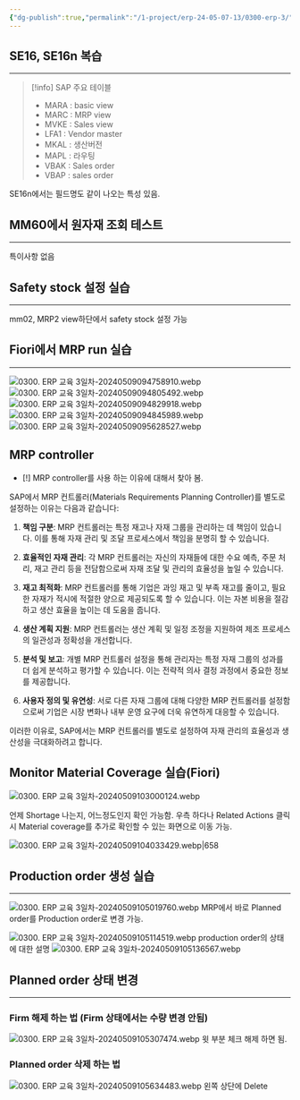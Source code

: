 ```yaml
---
{"dg-publish":true,"permalink":"/1-project/erp-24-05-07-13/0300-erp-3/"}
---
```


## SE16, SE16n 복습
---
>[!info] SAP 주요 테이블
>- MARA : basic view
>- MARC : MRP view
>- MVKE : Sales view
>- LFA1 : Vendor master
>- MKAL : 생산버전
>- MAPL : 라우팅
>- VBAK : Sales order
>- VBAP : sales order

SE16n에서는 필드명도 같이 나오는 특성 있음.

## MM60에서 원자재 조회 테스트
---
특이사항 없음

## Safety stock 설정 실습
---
mm02, MRP2 view하단에서 safety stock 설정 가능

## Fiori에서 MRP run 실습
---
![0300. ERP 교육 3일차-20240509094758910.webp](/img/user/1.%20Project/ERP%EA%B5%90%EC%9C%A1(24.05.07~13)/assets/0300.%20ERP%20%EA%B5%90%EC%9C%A1%203%EC%9D%BC%EC%B0%A8-20240509094758910.webp)![0300. ERP 교육 3일차-20240509094805492.webp](/img/user/1.%20Project/ERP%EA%B5%90%EC%9C%A1(24.05.07~13)/assets/0300.%20ERP%20%EA%B5%90%EC%9C%A1%203%EC%9D%BC%EC%B0%A8-20240509094805492.webp)
![0300. ERP 교육 3일차-20240509094829918.webp](/img/user/1.%20Project/ERP%EA%B5%90%EC%9C%A1(24.05.07~13)/assets/0300.%20ERP%20%EA%B5%90%EC%9C%A1%203%EC%9D%BC%EC%B0%A8-20240509094829918.webp)
![0300. ERP 교육 3일차-20240509094845989.webp](/img/user/1.%20Project/ERP%EA%B5%90%EC%9C%A1(24.05.07~13)/assets/0300.%20ERP%20%EA%B5%90%EC%9C%A1%203%EC%9D%BC%EC%B0%A8-20240509094845989.webp)![0300. ERP 교육 3일차-20240509095628527.webp](/img/user/1.%20Project/ERP%EA%B5%90%EC%9C%A1(24.05.07~13)/assets/0300.%20ERP%20%EA%B5%90%EC%9C%A1%203%EC%9D%BC%EC%B0%A8-20240509095628527.webp)

## MRP controller
- [!] MRP controller를 사용 하는 이유에 대해서 찾아 봄.

SAP에서 MRP 컨트롤러(Materials Requirements Planning Controller)를 별도로 설정하는 이유는 다음과 같습니다:

1. **책임 구분**: MRP 컨트롤러는 특정 재고나 자재 그룹을 관리하는 데 책임이 있습니다. 이를 통해 자재 관리 및 조달 프로세스에서 책임을 분명히 할 수 있습니다.

2. **효율적인 자재 관리**: 각 MRP 컨트롤러는 자신의 자재들에 대한 수요 예측, 주문 처리, 재고 관리 등을 전담함으로써 자재 조달 및 관리의 효율성을 높일 수 있습니다.

3. **재고 최적화**: MRP 컨트롤러를 통해 기업은 과잉 재고 및 부족 재고를 줄이고, 필요한 자재가 적시에 적절한 양으로 제공되도록 할 수 있습니다. 이는 자본 비용을 절감하고 생산 효율을 높이는 데 도움을 줍니다.

4. **생산 계획 지원**: MRP 컨트롤러는 생산 계획 및 일정 조정을 지원하여 제조 프로세스의 일관성과 정확성을 개선합니다.

5. **분석 및 보고**: 개별 MRP 컨트롤러 설정을 통해 관리자는 특정 자재 그룹의 성과를 더 쉽게 분석하고 평가할 수 있습니다. 이는 전략적 의사 결정 과정에서 중요한 정보를 제공합니다.

6. **사용자 정의 및 유연성**: 서로 다른 자재 그룹에 대해 다양한 MRP 컨트롤러를 설정함으로써 기업은 시장 변화나 내부 운영 요구에 더욱 유연하게 대응할 수 있습니다.

이러한 이유로, SAP에서는 MRP 컨트롤러를 별도로 설정하여 자재 관리의 효율성과 생산성을 극대화하려고 합니다.


## Monitor Material Coverage 실습(Fiori)

![0300. ERP 교육 3일차-20240509103000124.webp](/img/user/1.%20Project/ERP%EA%B5%90%EC%9C%A1(24.05.07~13)/assets/0300.%20ERP%20%EA%B5%90%EC%9C%A1%203%EC%9D%BC%EC%B0%A8-20240509103000124.webp)

언제 Shortage 나는지, 어느정도인지 확인 가능함.
우측 하다나 Related Actions 클릭 시 Material coverage를 추가로 확인할 수 있는 화면으로 이동 가능.

![0300. ERP 교육 3일차-20240509104033429.webp|658](/img/user/1.%20Project/ERP%EA%B5%90%EC%9C%A1(24.05.07~13)/assets/0300.%20ERP%20%EA%B5%90%EC%9C%A1%203%EC%9D%BC%EC%B0%A8-20240509104033429.webp)


## Production order 생성 실습
---
![0300. ERP 교육 3일차-20240509105019760.webp](/img/user/1.%20Project/ERP%EA%B5%90%EC%9C%A1(24.05.07~13)/assets/0300.%20ERP%20%EA%B5%90%EC%9C%A1%203%EC%9D%BC%EC%B0%A8-20240509105019760.webp)
MRP에서 바로 Planned order를 Production order로 변경 가능.


![0300. ERP 교육 3일차-20240509105114519.webp](/img/user/1.%20Project/ERP%EA%B5%90%EC%9C%A1(24.05.07~13)/assets/0300.%20ERP%20%EA%B5%90%EC%9C%A1%203%EC%9D%BC%EC%B0%A8-20240509105114519.webp)
production order의 상태에 대한 설명
![0300. ERP 교육 3일차-20240509105136567.webp](/img/user/1.%20Project/ERP%EA%B5%90%EC%9C%A1(24.05.07~13)/assets/0300.%20ERP%20%EA%B5%90%EC%9C%A1%203%EC%9D%BC%EC%B0%A8-20240509105136567.webp)

## Planned order 상태 변경
---
### Firm 해제 하는 법 (Firm 상태에서는 수량 변경 안됨)
![0300. ERP 교육 3일차-20240509105307474.webp](/img/user/1.%20Project/ERP%EA%B5%90%EC%9C%A1(24.05.07~13)/assets/0300.%20ERP%20%EA%B5%90%EC%9C%A1%203%EC%9D%BC%EC%B0%A8-20240509105307474.webp)
윗 부분 체크 해제 하면 됨.

### Planned order 삭제 하는 법
![0300. ERP 교육 3일차-20240509105634483.webp](/img/user/1.%20Project/ERP%EA%B5%90%EC%9C%A1(24.05.07~13)/assets/0300.%20ERP%20%EA%B5%90%EC%9C%A1%203%EC%9D%BC%EC%B0%A8-20240509105634483.webp)
왼쪽 상단에 Delete



